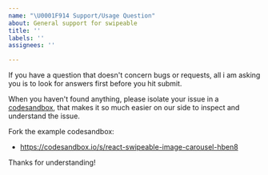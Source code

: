 ```yaml
---
name: "\U0001F914 Support/Usage Question"
about: General support for swipeable
title: ''
labels: ''
assignees: ''

---
```


If you have a question that doesn't concern bugs or requests, all i am asking you is to look for answers first before you hit submit.

When you haven't found anything, please isolate your issue in a [codesandbox](https://codesandbox.io/), that makes it so much easier on our side to inspect and understand the issue.

Fork the example codesandbox:
- https://codesandbox.io/s/react-swipeable-image-carousel-hben8


Thanks for understanding!
